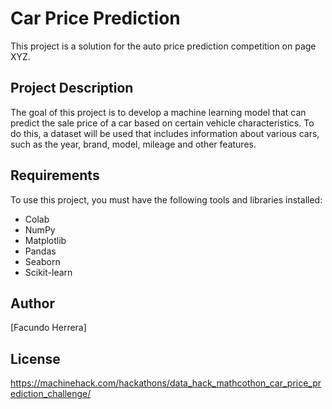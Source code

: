 # Car Price Prediction
This project is a solution for the auto price prediction competition on page XYZ.

## Project Description
The goal of this project is to develop a machine learning model that can predict the sale price of a car based on certain vehicle characteristics. To do this, a dataset will be used that includes information about various cars, such as the year, brand, model, mileage and other features.

## Requirements
To use this project, you must have the following tools and libraries installed:

* Colab
* NumPy
* Matplotlib
* Pandas
* Seaborn
* Scikit-learn

## Author
[Facundo Herrera]

## License
https://machinehack.com/hackathons/data_hack_mathcothon_car_price_prediction_challenge/

